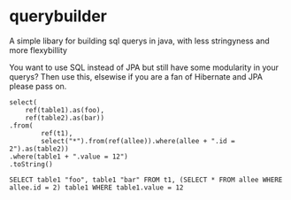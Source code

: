 # querybuilder
A simple libary for building sql querys in java, with less stringyness and more flexybillity

You want to use SQL instead of JPA but still have some modularity in your querys? Then use this, elsewise if you are a fan of Hibernate and JPA please pass on.

```
select(  
    ref(table1).as(foo),  
    ref(table2).as(bar))  
.from(  
        ref(t1),  
        select("*").from(ref(allee)).where(allee + ".id = 2").as(table2))  
.where(table1 + ".value = 12")  
.toString()  
```
```
SELECT table1 "foo", table1 "bar" FROM t1, (SELECT * FROM allee WHERE allee.id = 2) table1 WHERE table1.value = 12
```
